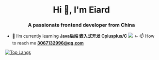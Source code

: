 <h1 align="center"> Hi 👋, I'm Eiard  </h1>
<h3 align="center"> A passionate frontend developer from China </h3>

- 🌱 I’m currently learning **Java后端 嵌入式开发 Cplusplus/C**           ![](https://komarev.com/ghpvc/?username=Eiard)
<- 📫 How to reach me **3067132996@qq.com**   

[![Top Langs](https://github-readme-stats.vercel.app/api/top-langs/?username=Eiard&layout=compact&langs_count=10&hide=cmake,makefile)](https://github.com/anuraghazra/github-readme-stats)
 

